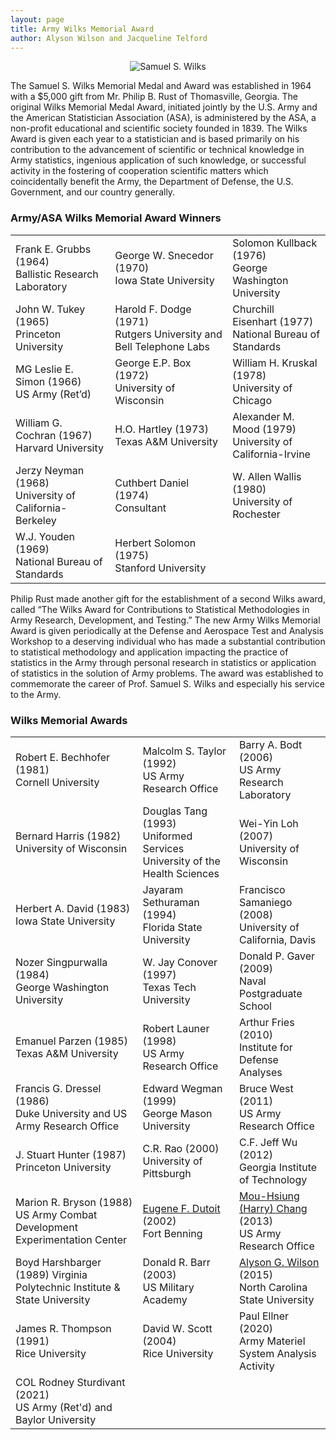 ```yaml
---
layout: page
title: Army Wilks Memorial Award
author: Alyson Wilson and Jacqueline Telford
---
```

<p align="center">
<img src="https://alysongwilson.github.io/ACAS/wilks.jpg" alt="Samuel S. Wilks">
</p>

The Samuel S. Wilks Memorial Medal and Award was established in 1964 with a $5,000 gift from Mr. Philip B. Rust of Thomasville, Georgia. The original Wilks Memorial Medal Award, initiated jointly by the U.S. Army and the American Statistician Association (ASA), is administered by the ASA, a non-profit educational and scientific society founded in 1839. The Wilks Award is given each year to a statistician and is based primarily on his contribution to the advancement of scientific or technical knowledge in Army statistics, ingenious application of such knowledge, or successful activity in the fostering of cooperation scientific matters which coincidentally benefit the Army, the Department of Defense, the U.S. Government, and our country generally.


### Army/ASA Wilks Memorial Award Winners

<div align="center">
					<table class="table table-striped">
						<tbody>
							<tr>
								<td>Frank E. Grubbs (1964)<br>Ballistic Research Laboratory</td>
								<td>George W. Snecedor (1970)<br>Iowa State University</td>
								<td>Solomon Kullback (1976)<br>George Washington University</td>
							</tr>
							<tr>
								<td>John W. Tukey (1965)<br>Princeton University</td>
								<td>Harold F. Dodge (1971)<br>Rutgers University and Bell Telephone Labs</td>
								<td>Churchill Eisenhart (1977)<br>National Bureau of Standards</td>
							</tr>
							<tr>
								<td>MG Leslie E. Simon (1966)<br>US Army (Ret’d)</td>
								<td>George E.P. Box (1972)<br>University of Wisconsin</td>
								<td>William H. Kruskal (1978)<br>University of Chicago</td>
							</tr>
				<tr>
								<td>William G. Cochran (1967)<br>Harvard University</td>
								<td>H.O. Hartley (1973)<br>Texas A&M University</td>
								<td>Alexander M. Mood (1979)<br>University of California-Irvine</td>
							</tr>
							<tr>
								<td>Jerzy Neyman (1968)<br>University of California-Berkeley</td>
								<td>Cuthbert Daniel (1974)<br>Consultant</td>
								<td>W. Allen Wallis (1980)<br>University of Rochester</td>
							</tr>
							<tr>
								<td>W.J. Youden (1969)<br>National Bureau of Standards</td>
								<td>Herbert Solomon (1975)<br>Stanford University</td>
								<td></td>
							</tr>
						</tbody>
					</table>
</div>


Philip Rust made another gift for the establishment of a second Wilks award, called “The Wilks Award for Contributions to Statistical Methodologies in Army Research, Development, and Testing.” The new Army Wilks Memorial Award is given periodically at the Defense and Aerospace Test and Analysis Workshop to a deserving individual who has made a substantial contribution to statistical methodology and application impacting the practice of statistics in the Army through personal research in statistics or application of statistics in the solution of Army problems. The award was established to commemorate the career of Prof. Samuel S. Wilks and especially his service to the Army.


### Wilks Memorial Awards

<div align="center">
					<table class="table table-striped">
						<tbody>
							<tr>
								<td>Robert E. Bechhofer (1981)<br>Cornell University</td>
								<td>Malcolm S. Taylor (1992)<br>US Army Research Office</td>
								<td>Barry A. Bodt (2006)<br>US Army Research Laboratory</td>
							</tr>
							<tr>
								<td>Bernard Harris (1982)<br>University of Wisconsin</td>
								<td>Douglas Tang (1993)<br>Uniformed Services University of the Health Sciences</td>
								<td>Wei-Yin Loh (2007)<br>University of Wisconsin</td>
							</tr>
							<tr>
								<td>Herbert A. David (1983)<br>Iowa State University</td>
								<td>Jayaram Sethuraman (1994)<br>Florida State University</td>
								<td>Francisco Samaniego (2008)<br>University of California, Davis</td>
							</tr>
				<tr>
								<td>Nozer Singpurwalla (1984)<br>George Washington University</td>
								<td>W. Jay Conover (1997)<br>Texas Tech University</td>
								<td>Donald P. Gaver (2009)<br>Naval Postgraduate School</td>
							</tr>
							<tr>
								<td>Emanuel Parzen (1985)<br>Texas A&M University</td>
								<td>Robert Launer (1998)<br>US Army Research Office</td>
								<td>Arthur Fries (2010)<br>Institute for Defense Analyses</td>
							</tr>
							<tr>
								<td>Francis G. Dressel (1986)<br>Duke University and US Army Research Office</td>
								<td>Edward Wegman (1999)<br>George Mason University</td>
								<td>Bruce West (2011)<br>US Army Research Office</td>
							</tr>
						<tr>
								<td>J. Stuart Hunter (1987)<br>Princeton University</td>
								<td>C.R. Rao (2000)<br>University of Pittsburgh</td>
								<td>C.F. Jeff Wu (2012)<br>Georgia Institute of Technology</td>
							</tr>	
							<tr>
								<td>Marion R. Bryson (1988)<br>US Army Combat Development Experimentation Center</td>
								<td><a href="https://alysongwilson.github.io/ACAS/GeneDutoit.pdf">Eugene F. Dutoit</a> (2002)<br>Fort Benning</td>
								<td><a href="https://alysongwilson.github.io/ACAS/harrychang.jpg">Mou-Hsiung (Harry) Chang</a> (2013)<br>US Army Research Office</td>
							</tr>	
							<tr>
								<td>Boyd Harshbarger (1989) Virginia Polytechnic Institute & State University</td>
								<td>Donald R. Barr (2003)<br>US Military Academy</td>
								<td><a href="https://alysongwilson.github.io/ACAS/AlysonWilson2.jpg">Alyson G. Wilson</a> (2015)<br>North Carolina State University</td>
							</tr>	
							<tr>
								<td>James R. Thompson (1991)<br>Rice University</td>
								<td>David W. Scott (2004)<br>Rice University</td>
								<td>Paul Ellner (2020)<br>Army Materiel System Analysis Activity</td>
							</tr>	
							<tr>
								<td>COL Rodney Sturdivant (2021)<br>US Army (Ret'd) and Baylor University</td>
								<td></td>
								<td></td>
							</tr>	
						</tbody>
					</table>
</div>
